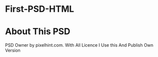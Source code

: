 # First-PSD-HTML
# About This PSD  
  PSD Owner by pixelhint.com.
  With All Licence I Use this And Publish Own Version
